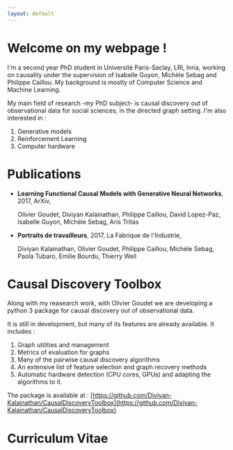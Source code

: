 ```yaml
---
layout: default
---
```

# Welcome on my webpage !

I'm a second year PhD student in Université Paris-Saclay, LRI, Inria, working on causality under the supervision of Isabelle Guyon, Michèle Sebag and Philippe Caillou. My background is mostly of Computer Science and Machine Learning.   

My main field of research -my PhD subject- is causal discovery out of observational data for social sciences, in the directed graph setting. I'm also interested in :

1. Generative models
2. Reinforcement Learning
3. Computer hardware 

# Publications

+ **Learning Functional Causal Models with Generative Neural Networks**, 2017, ArXiv,

   Olivier Goudet, Diviyan Kalainathan, Philippe Caillou, David Lopez-Paz, Isabelle Guyon, Michèle Sebag, Aris Tritas

+ **Portraits de travailleurs**, 2017, La Fabrique de l'Industrie,

   Diviyan Kalainathan, Olivier Goudet, Philippe Caillou, Michèle Sebag, Paola Tubaro, Emilie Bourdu, Thierry Weil


# Causal Discovery Toolbox
Along with my reasearch work, with Olivier Goudet we are developing a python 3 package for causal discovery out of observational data. 

It is still in development, but many of its features are already available. It includes :

1. Graph utilities and management
2. Metrics of evaluation for graphs
3. Many of the pairwise causal discovery algorithms
4. An extensive list of feature selection and graph recovery methods
5. Automatic hardware detection (CPU cores, GPUs) and adapting the algorithms to it.

The package is available at : [https://github.com/Diviyan-Kalainathan/CausalDiscoveryToolbox](https://github.com/Diviyan-Kalainathan/CausalDiscoveryToolbox) 

# Curriculum Vitae

